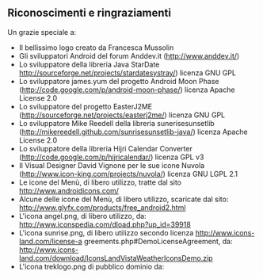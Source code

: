 ## Riconoscimenti e ringraziamenti ##

Un grazie speciale a:
  * Il bellissimo logo creato da Francesca Mussolin
  * Gli sviluppatori Android del forum Anddev.it (http://www.anddev.it/)
  * Lo sviluppatore della libreria Java StarDate http://sourceforge.net/projects/stardatesystray/) licenza GNU GPL
  * Lo sviluppatore james.yum del progetto Android Moon Phase (http://code.google.com/p/android-moon-phase/) licenza Apache License 2.0
  * Lo sviluppatore del progetto EasterJ2ME (http://sourceforge.net/projects/easterj2me/) licenza GNU GPL
  * Lo sviluppatore Mike Reedell della libreria sunerisesunsetlib (http://mikereedell.github.com/sunrisesunsetlib-java/) licenza Apache License 2.0
  * Lo sviluppatore della libreria Hijri Calendar Converter (http://code.google.com/p/hijricalendar/) licenza GPL v3
  * Il Visual Designer David Vignone per le sue icone Nuvola (http://www.icon-king.com/projects/nuvola/) licenza GNU LGPL 2.1
  * Le icone del Menù, di libero utilizzo, tratte dal sito http://www.androidicons.com/
  * Alcune delle icone del Menù, di libero utilizzo, scaricate dal sito: http://www.glyfx.com/products/free_android2.html
  * L'icona angel.png, di libero utilizzo, da: http://www.iconspedia.com/dload.php?up_id=39918
  * L'icona sunrise.png, di libero utilizzo secondo licenza http://www.icons-land.com/license-a greements.php#DemoLicenseAgreement, da: http://www.icons-land.com/download/IconsLandVistaWeatherIconsDemo.zip
  * L'icona treklogo.png di pubblico dominio da: ![![](http://upload.wikimedia.org/wikipedia/it/3/30/Treklogo.jpg)](http://it.wikipedia.org/wiki/File:Treklogo.jpg)
